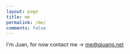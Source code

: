 ```yaml
---
layout: page
title: me
permalink: /me/
comments: false
---
```


I'm Juan, for now contact me -> me@qjuanp.net

